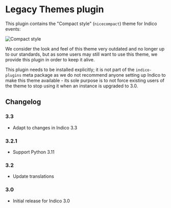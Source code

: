 # Legacy Themes plugin

This plugin contains the "Compact style" (`nicecompact`) theme for Indico events:

![Compact style](https://raw.githubusercontent.com/indico/indico-plugins/master/themes_legacy/theme-nicecompact.png)

We consider the look and feel of this theme very outdated and no longer up to
our standards, but as some users may still want to use this theme, we provide
this plugin in order to keep it alive.

This plugin needs to be installed explicitly; it is not part of the `indico-plugins`
meta package as we do not recommend anyone setting up Indico to make this theme
available - its sole purpose is to not force existing users of the theme to stop
using it when an instance is upgraded to 3.0.

## Changelog

### 3.3

- Adapt to changes in Indico 3.3

### 3.2.1

- Support Python 3.11

### 3.2

- Update translations

### 3.0

- Initial release for Indico 3.0
